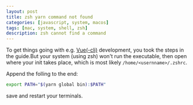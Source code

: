 ```yaml
---
layout: post
title: zsh yarn command not found
categories: [javascript, system, macos]
tags: [mac, system, shell, zsh]
description: zsh cannot find a command
---
```


To get things going with e.g. [Vue(-cli)](https://cli.vuejs.org) development, you took the steps in the guide.But your system (using zsh) won't run the executable, then open where your init takes place, which is most likely `/home/<usernname>/.zshrc`.

Append the folling to the end:

``` sh
export PATH="$(yarn global bin):$PATH"
```

save and restart your terminals.
